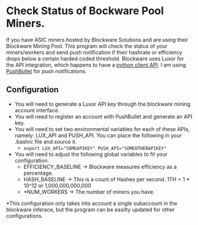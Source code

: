 # Check Status of Bockware Pool Miners.
If you have ASIC miners hosted by Blockware Solutions and are using their Blockware Mining Pool. This program will check the status of your miners/workers and send push notification if their hashrate or efficiency drops below a certain harded coded threshold. Blockware uses Luxor for the API integration, which happens to have a [python client API](https://github.com/LuxorLabs/graphql-python-client). I am using [PushBullet](https://www.pushbullet.com/) for push notifications.


## Configuration
- You will need to generate a Luxor API key through the blockware mining account interface.
- You will need to register an account with PushBullet and generate an API key. 
- You will need to set two environmental variables for each of these APIs, namely: LUX_API and PUSH_API.  You can place the following in your .bashrc file and source it. 
    - ```export LUX_API="SOMEAPIKEY" PUSH_API="SOMEOTHERAPIKEY"```
- You will need to adjust the following global variables to fit your configuration. 
    - EFFICIENCY_BASELINE -> Blockware measures efficiency as a percentage. 
    - HASH_BASELINE -> This is a count of Hashes per second. 1TH = 1 * 10^12 or 1,000,000,000,000
    - *NUM_WORKERS -> The number of miners you have. 

*This configuration only takes into account a single subaccount in the blockware inferace, but the program can be easilty updated for other configurations. 
